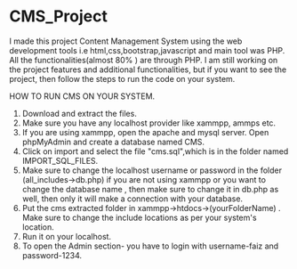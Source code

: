 # CMS_Project

I made this project Content Management System using the web development tools i.e html,css,bootstrap,javascript and main tool was PHP. All the functionalities(almost 80% )
are through PHP. I am still working on the project features and additional functionalities, but if you want to see the project, then follow the steps to run the code on 
your system.

HOW TO RUN CMS ON YOUR SYSTEM.

1. Download and extract the files.
2. Make sure you have any localhost provider like xammpp, ammps etc. 
3. If you are using xammpp, open the apache and mysql server. Open phpMyAdmin and create a database named CMS.
4. Click on import and select the file "cms.sql",which is in the folder named IMPORT_SQL_FILES.
5. Make sure to change the localhost username or password in the folder (all_includes->db.php) if you are not using xammpp or you want to change the database name , then make
   sure to change it in db.php as well, then only it will make a connection with your database.
6. Put the cms extracted folder in xammpp->htdocs->(yourFolderName) . Make sure to change the include locations as per your system's location.
7. Run it on your localhost.
8. To open the Admin section- you have to login with username-faiz and password-1234. 
